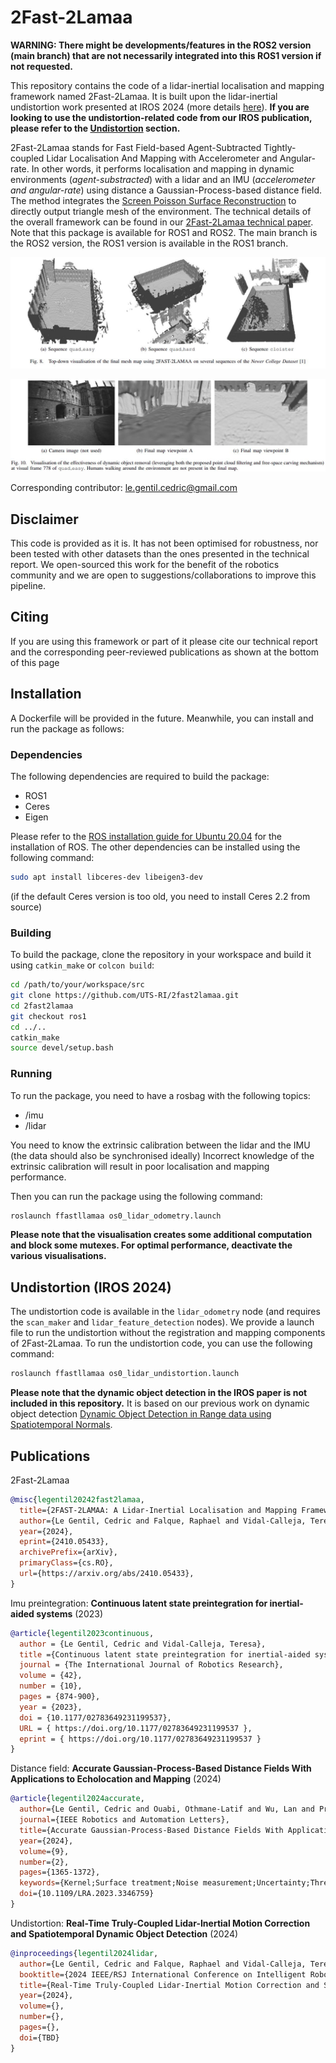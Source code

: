 # 2Fast-2Lamaa

__WARNING: There might be developments/features in the ROS2 version (main branch) that are not necessarily integrated into this ROS1 version if not requested.__

This repository contains the code of a lidar-inertial localisation and mapping framework named 2Fast-2Lamaa.
It is built upon the lidar-inertial undistortion work presented at IROS 2024 (more details [here](https://uts-ri.github.io/lidar_inertial_motion_correction/)).
__If you are looking to use the undistortion-related code from our IROS publication, please refer to the [Undistortion](#undistortion-iros-2024) section.__

2Fast-2Lamaa stands for Fast Field-based Agent-Subtracted Tightly-coupled Lidar Localisation And Mapping with Accelerometer and Angular-rate.
In other words, it performs localisation and mapping in dynamic environments (_agent-substracted_) with a lidar and an IMU (_accelerometer and angular-rate_) using distance a Gaussian-Process-based distance field.
The method integrates the [Screen Poisson Surface Reconstruction](https://github.com/mkazhdan/PoissonRecon) to directly output triangle mesh of the environment.
The technical details of the overall framework can be found in our [2Fast-2Lamaa technical paper](https://arxiv.org/abs/2410.05433).
Note that this package is available for ROS1 and ROS2.
The main branch is the ROS2 version, the ROS1 version is available in the ROS1 branch.

![Map examples generated by 2Fast-2Lamaa](doc/maps.jpg)

![Illustration of dynamic object not affecting the map](doc/free_carving_figure.jpg)


Corresponding contributor: le.gentil.cedric@gmail.com

## Disclaimer

This code is provided as it is. It has not been optimised for robustness, nor been tested with other datasets than the ones presented in the technical report.
We open-sourced this work for the benefit of the robotics community and we are open to suggestions/collaborations to improve this pipeline.

## Citing

If you are using this framework or part of it please cite our technical report and the corresponding peer-reviewed publications as shown at the bottom of this page


## Installation

A Dockerfile will be provided in the future. Meanwhile, you can install and run the package as follows:

### Dependencies

The following dependencies are required to build the package:
- ROS1
- Ceres
- Eigen

Please refer to the [ROS installation guide for Ubuntu 20.04](http://wiki.ros.org/noetic/Installation/Ubuntu) for the installation of ROS.
The other dependencies can be installed using the following command:
```bash
sudo apt install libceres-dev libeigen3-dev
```
(if the default Ceres version is too old, you need to install Ceres 2.2 from source)

### Building

To build the package, clone the repository in your workspace and build it using `catkin_make` or `colcon build`:
```bash
cd /path/to/your/workspace/src
git clone https://github.com/UTS-RI/2fast2lamaa.git
cd 2fast2lamaa
git checkout ros1
cd ../..
catkin_make
source devel/setup.bash
```

### Running

To run the package, you need to have a rosbag with the following topics:
- /imu
- /lidar

You need to know the extrinsic calibration between the lidar and the IMU (the data should also be synchronised ideally)
Incorrect knowledge of the extrinsic calibration will result in poor localisation and mapping performance.

Then you can run the package using the following command:
```bash
roslaunch ffastllamaa os0_lidar_odometry.launch
```

__Please note that the visualisation creates some additional computation and block some mutexes. For optimal performance, deactivate the various visualisations.__


## Undistortion (IROS 2024)

The undistortion code is available in the `lidar_odometry` node (and requires the `scan_maker` and `lidar_feature_detection` nodes).
We provide a launch file to run the undistortion without the registration and mapping components of 2Fast-2Lamaa.
To run the undistortion code, you can use the following command:
```bash
roslaunch ffastllamaa os0_lidar_undistortion.launch
```

__Please note that the dynamic object detection in the IROS paper is not included in this repository.__
It is based on our previous work on dynamic object detection [Dynamic Object Detection in Range data using Spatiotemporal Normals](https://uts-ri.github.io/dynamic_object_detection/).


## Publications

2Fast-2Lamaa
```bibtex
@misc{legentil20242fast2lamaa,
  title={2FAST-2LAMAA: A Lidar-Inertial Localisation and Mapping Framework for Non-Static Environments}, 
  author={Le Gentil, Cedric and Falque, Raphael and Vidal-Calleja, Teresa},
  year={2024},
  eprint={2410.05433},
  archivePrefix={arXiv},
  primaryClass={cs.RO},
  url={https://arxiv.org/abs/2410.05433}, 
}
```

Imu preintegration: __Continuous latent state preintegration for inertial-aided systems__ (2023)
```bibtex
@article{legentil2023continuous,
  author = {Le Gentil, Cedric and Vidal-Calleja, Teresa},
  title ={Continuous latent state preintegration for inertial-aided systems},
  journal = {The International Journal of Robotics Research},
  volume = {42},
  number = {10},
  pages = {874-900},
  year = {2023},
  doi = {10.1177/02783649231199537},
  URL = { https://doi.org/10.1177/02783649231199537 },
  eprint = { https://doi.org/10.1177/02783649231199537 }
}
```

Distance field: __Accurate Gaussian-Process-Based Distance Fields With Applications to Echolocation and Mapping__ (2024)
```bibtex
@article{legentil2024accurate,
  author={Le Gentil, Cedric and Ouabi, Othmane-Latif and Wu, Lan and Pradalier, Cedric and Vidal-Calleja, Teresa},
  journal={IEEE Robotics and Automation Letters}, 
  title={Accurate Gaussian-Process-Based Distance Fields With Applications to Echolocation and Mapping}, 
  year={2024},
  volume={9},
  number={2},
  pages={1365-1372},
  keywords={Kernel;Surface treatment;Noise measurement;Uncertainty;Three-dimensional displays;Surface reconstruction;Euclidean distance;Localization;mapping},
  doi={10.1109/LRA.2023.3346759}
}
```


Undistortion: __Real-Time Truly-Coupled Lidar-Inertial Motion Correction and Spatiotemporal Dynamic Object Detection__ (2024)
```bibtex
@inproceedings{legentil2024lidar,
  author={Le Gentil, Cedric and Falque, Raphael and Vidal-Calleja, Teresa},
  booktitle={2024 IEEE/RSJ International Conference on Intelligent Robots and Systems (IROS)},
  title={Real-Time Truly-Coupled Lidar-Inertial Motion Correction and Spatiotemporal Dynamic Object Detection},
  year={2024},
  volume={},
  number={},
  pages={},
  doi={TBD}
}
```

